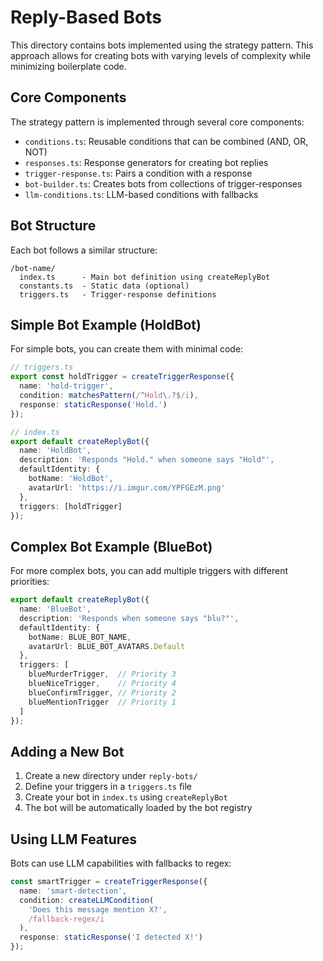 # Reply-Based Bots

This directory contains bots implemented using the strategy pattern. This approach allows for creating bots with varying levels of complexity while minimizing boilerplate code.

## Core Components

The strategy pattern is implemented through several core components:

- `conditions.ts`: Reusable conditions that can be combined (AND, OR, NOT)
- `responses.ts`: Response generators for creating bot replies
- `trigger-response.ts`: Pairs a condition with a response
- `bot-builder.ts`: Creates bots from collections of trigger-responses
- `llm-conditions.ts`: LLM-based conditions with fallbacks

## Bot Structure

Each bot follows a similar structure:

```
/bot-name/
  index.ts      - Main bot definition using createReplyBot
  constants.ts  - Static data (optional)
  triggers.ts   - Trigger-response definitions
```

## Simple Bot Example (HoldBot)

For simple bots, you can create them with minimal code:

```typescript
// triggers.ts
export const holdTrigger = createTriggerResponse({
  name: 'hold-trigger',
  condition: matchesPattern(/^Hold\.?$/i),
  response: staticResponse('Hold.')
});

// index.ts
export default createReplyBot({
  name: 'HoldBot',
  description: 'Responds "Hold." when someone says "Hold"',
  defaultIdentity: {
    botName: 'HoldBot',
    avatarUrl: 'https://i.imgur.com/YPFGEzM.png'
  },
  triggers: [holdTrigger]
});
```

## Complex Bot Example (BlueBot)

For more complex bots, you can add multiple triggers with different priorities:

```typescript
export default createReplyBot({
  name: 'BlueBot',
  description: 'Responds when someone says "blu?"',
  defaultIdentity: {
    botName: BLUE_BOT_NAME,
    avatarUrl: BLUE_BOT_AVATARS.Default
  },
  triggers: [
    blueMurderTrigger,  // Priority 3
    blueNiceTrigger,    // Priority 4  
    blueConfirmTrigger, // Priority 2
    blueMentionTrigger  // Priority 1
  ]
});
```

## Adding a New Bot

1. Create a new directory under `reply-bots/`
2. Define your triggers in a `triggers.ts` file
3. Create your bot in `index.ts` using `createReplyBot`
4. The bot will be automatically loaded by the bot registry

## Using LLM Features

Bots can use LLM capabilities with fallbacks to regex:

```typescript
const smartTrigger = createTriggerResponse({
  name: 'smart-detection',
  condition: createLLMCondition(
    'Does this message mention X?',
    /fallback-regex/i
  ),
  response: staticResponse('I detected X!')
});
```
